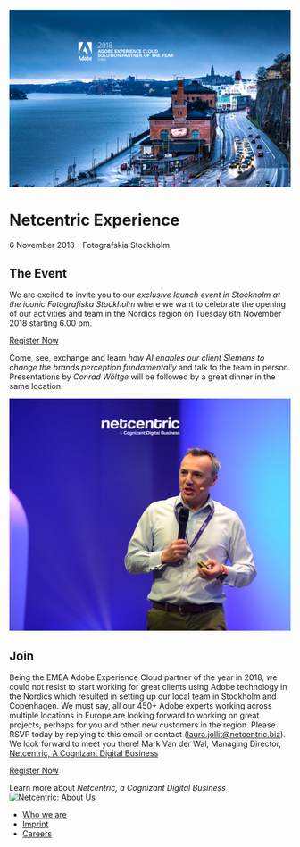 <!--
  ~ Licensed to the Apache Software Foundation (ASF) under one or more
  ~ contributor license agreements.  See the NOTICE file distributed with
  ~ this work for additional information regarding copyright ownership.
  ~ The ASF licenses this file to You under the Apache License, Version 2.0
  ~ (the "License"); you may not use this file except in compliance with
  ~ the License.  You may obtain a copy of the License at
  ~
  ~      http://www.apache.org/licenses/LICENSE-2.0
  ~
  ~ Unless required by applicable law or agreed to in writing, software
  ~ distributed under the License is distributed on an "AS IS" BASIS,
  ~ WITHOUT WARRANTIES OR CONDITIONS OF ANY KIND, either express or implied.
  ~ See the License for the specific language governing permissions and
  ~ limitations under the License.
  -->
![Stockholm Harbor](/images/c91a80c3-3023-40f0-af1b-9911a9e5f25b.jpg)

# Netcentric Experience
6 November 2018 - Fotografskia Stockholm

## The Event
We are excited to invite you to our *exclusive launch event in Stockholm at the iconic Fotografiska Stockholm* where we want to celebrate the opening of our activities and team in the Nordics region on Tuesday 6th November 2018 starting 6.00 pm.

[Register Now](mailto:laura.jollit@netcentric.biz)

Come, see, exchange and learn *how AI enables our client Siemens to change the brands perception fundamentally* and talk to the team in person. Presentations by *Conrad Wöltge* will be followed by a great dinner in the same location.

![Conrad Wöltge](/images/9a39f95b-af26-4065-9189-441285383d85.jpg)

## Join
Being the EMEA Adobe Experience Cloud partner of the year in 2018, we could not resist to start working for great clients using Adobe technology in the Nordics which resulted in setting up our local team in Stockholm and Copenhagen. We must say, all our 450+ Adobe experts working across multiple locations in Europe are looking forward to working on great projects, perhaps for you and other new customers in the region.
Please RSVP today by replying to this email or contact (laura.jollit@netcentric.biz). We look forward to meet you there! Mark Van der Wal, Managing Director,
[Netcentric, A Cognizant Digital Business](//www.netcentric.biz)

[Register Now](mailto:laura.jollit@netcentric.biz)

Learn more about *Netcentric, a Cognizant Digital Business*
[![Netcentric: About Us](/images/video-about-netcentric.biz)](https://youtu.be/WWT0jaIjOHQ)

- [Who we are](//www.netcentric.biz/who-we-are.html) 
- [Imprint](//www.netcentric.biz/imprint.html) 
- [Careers](//www.netcentric.biz/careers.html)